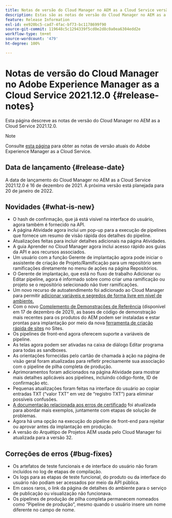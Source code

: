 ```yaml
---
title: Notas de versão do Cloud Manager no AEM as a Cloud Service versão 2021.12.0
description: Estas são as notas de versão do Cloud Manager no AEM as a Cloud Service versão 2021.12.0.
feature: Release Information
exl-id: ee920bc5-cad7-4fac-bf73-bc1178699f90
source-git-commit: 119648c5c1294339f5cd0e2d8c0a0ea6304edd2e
workflow-type: tm+mt
source-wordcount: '479'
ht-degree: 100%

---
```


# Notas de versão do Cloud Manager no Adobe Experience Manager as a Cloud Service 2021.12.0 {#release-notes}

Esta página descreve as notas de versão do Cloud Manager no AEM as a Cloud Service 2021.12.0.

>[!NOTE]
>
>Consulte [esta página](/help/release-notes/release-notes-cloud/release-notes-current.md) para obter as notas de versão atuais do Adobe Experience Manager as a Cloud Service.

## Data de lançamento {#release-date}

A data de lançamento do Cloud Manager no AEM as a Cloud Service 2021.12.0 é 16 de dezembro de 2021. A próxima versão está planejada para 20 de janeiro de 2022.

## Novidades {#what-is-new}

* O hash de confirmação, que já está visível na interface do usuário, agora também é fornecido na API.
* A página Atividade agora inclui um pop-up para a execução de pipelines que fornece um resumo de visão rápida dos detalhes do pipeline.
* Atualizações feitas para incluir detalhes adicionais na página Atividades.
* A guia Aprender no Cloud Manager agora inclui acesso rápido aos guias da API e aos recursos associados.
* Um usuário com a função Gerente de implantação agora pode iniciar o assistente de criação de Projeto/Ramificação para um repositório sem ramificações diretamente no menu de ações na página Repositórios.
* O Gerente de implantação, que está no fluxo de trabalho Adicionar ou Editar pipeline, agora é informado sobre como criar uma ramificação ou projeto se o repositório selecionado não tiver ramificações.
* Um novo recurso de autoatendimento foi adicionado ao Cloud Manager para permitir [adicionar variáveis e segredos de forma livre em nível de ambiente.](/help/implementing/cloud-manager/environment-variables.md)
* Com o novo [Complemento de Demonstrações de Referência](/help/journey-sites/demos-add-on/overview.md) (disponível em 17 de dezembro de 2021), as bases de código de demonstração mais recentes para os produtos do AEM podem ser instaladas e estar prontas para implantação por meio da nova [ferramenta de criação rápida de sites](/help/journey-sites/quick-site/overview.md) no Sites.
* Os pipelines de front-end agora oferecem suporte a variáveis de pipeline.
* As telas agora podem ser ativadas na caixa de diálogo Editar programa para todas as sandboxes.
* As orientações fornecidas pelo cartão de chamada à ação na página de visão geral foram atualizadas para refletir precisamente sua associação com o pipeline de pilha completa de produção.
* Aprimoramentos foram adicionados na página Atividade para mostrar mais detalhes aplicáveis aos pipelines, incluindo código-fonte, ID de confirmação etc.
* Pequenas atualizações foram feitas na interface do usuário ao copiar entradas TXT (“valor TXT” em vez de “registro TXT”) para eliminar possíveis confusões.
* [A documentação relacionada aos erros de certificado](/help/implementing/cloud-manager/managing-ssl-certifications/add-ssl-certificate.md#certificate-errors) foi atualizada para abordar mais exemplos, juntamente com etapas de solução de problemas.
* Agora há uma opção na execução do pipeline de front-end para rejeitar ou aprovar antes da implantação em produção.
* A versão do Arquétipo de Projetos AEM usada pelo Cloud Manager foi atualizada para a versão 32.


## Correções de erros {#bug-fixes}

* Os artefatos de teste funcionais e de interface do usuário não foram incluídos no log de etapas de compilação.
* Os logs para as etapas de teste funcional, do produto ou da interface do usuário não podiam ser acessados por meio da API pública.
* Em casos raros, o link da página de detalhes do ambiente para o serviço de publicação ou visualização não funcionava.
* Os pipelines de produção de pilha completa permanecem nomeados como “Pipeline de produção”, mesmo quando o usuário insere um nome diferente no campo de nome.
